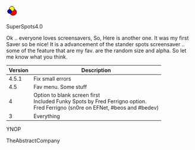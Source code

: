 ![SuperSpot](./SuperSpot32x32.gif)

SuperSpots4.0

Ok .. everyone loves screensavers, So, Here is another one.  It was my first Saver so be nice!   It is a advancement of the stander spots screensaver  .. some of the feature that are my fav. are the random size and alpha.  So let me know what you think.


| Version | Description |
|---------|-------------|
| 4.5.1   | Fix small errors 
| 4.5     | Fav menu. Some stuff
| 4       | Option to blank screen first<br />Included Funky Spots by Fred Ferrigno option.<br />Fred Ferrigno (sn0re on EFNet, #beos and #bedev) |
| 3       | Everything


YNOP

TheAbstractCompany
